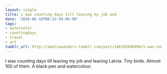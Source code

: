 ```yaml
---
layout: single
title: i was counting days till leaving my job and
date: '2016-06-18T08:32:49-06:00'
tags:
- watercolor
- countingdays
- travel
- art
tumblr_url: http://amaliewanders.tumblr.com/post/146105846994/i-was-counting-days-till-leaving-my-job-and
---
```

I was counting days till leaving my job and leaving Latvia. Tiny birds. Almost 100 of them. A black pen and watercolour.
